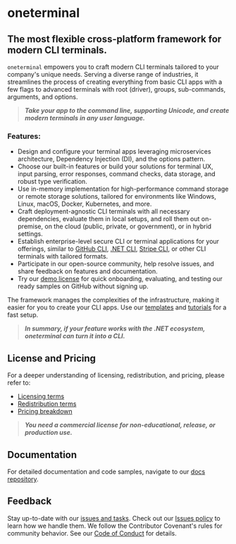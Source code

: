# oneterminal
## The most flexible cross-platform framework for modern CLI terminals.

`oneterminal` empowers you to craft modern CLI terminals tailored to your company's unique needs. Serving a diverse range of industries, it streamlines the process of creating everything from basic CLI apps with a few flags to advanced terminals with root (driver), groups, sub-commands, arguments, and options.

> ***Take your app to the command line, supporting Unicode, and create modern terminals in any user language.***

### **Features**:
- Design and configure your terminal apps leveraging microservices architecture, Dependency Injection (DI), and the options pattern.
- Choose our built-in features or build your solutions for terminal UX, input parsing, error responses, command checks, data storage, and robust type verification.
- Use in-memory implementation for high-performance command storage or remote storage solutions, tailored for environments like Windows, Linux, macOS, Docker, Kubernetes, and more.
- Craft deployment-agnostic CLI terminals with all necessary dependencies, evaluate them in local setups, and roll them out on-premise, on the cloud (public, private, or government), or in hybrid settings.
- Establish enterprise-level secure CLI or terminal applications for your offerings, similar to [GitHub CLI](https://cli.github.com/), [.NET CLI](https://docs.microsoft.com/en-us/dotnet/core/tools/), [Stripe CLI](https://stripe.com/docs/stripe-cli), or other CLI terminals with tailored formats.
- Participate in our open-source community, help resolve issues, and share feedback on features and documentation.
- Try our [demo license](https://docs.perpetualintelligence.com/articles/pi-demo/intro.html) for quick onboarding, evaluating, and testing our ready samples on GitHub without signing up.

The framework manages the complexities of the infrastructure, making it easier for you to create your CLI apps. Use our [templates](https://github.com/perpetualintelligence/docs/tree/main/samples/templates/pi-cli) and [tutorials](https://github.com/perpetualintelligence/docs/tree/main/samples/tutorials/pi-cli) for a fast setup.  

> ***In summary, if your feature works with the .NET ecosystem, oneterminal can turn it into a CLI.***

## License and Pricing
For a deeper understanding of licensing, redistribution, and pricing, please refer to:
- [Licensing terms](https://terms.perpetualintelligence.com/articles/licensing.html)
- [Redistribution terms](https://terms.perpetualintelligence.com/articles/redistribution.html)
- [Pricing breakdown](https://www.perpetualintelligence.com/products/picli#pricing)

> ***You need a commercial license for non-educational, release, or production use.***

## Documentation
For detailed documentation and code samples, navigate to our [docs repository](https://github.com/perpetualintelligence/docs).

## Feedback
Stay up-to-date with our [issues and tasks](https://github.com/perpetualintelligence/cli/issues). Check out our [Issues policy](https://terms.perpetualintelligence.com/articles/issues-policy.html) to learn how we handle them. We follow the Contributor Covenant's rules for community behavior. See our [Code of Conduct](https://terms.perpetualintelligence.com/articles/CODE_OF_CONDUCT.html) for details.

